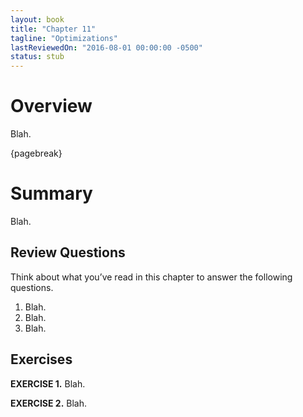 ```yaml
---
layout: book
title: "Chapter 11"
tagline: "Optimizations"
lastReviewedOn: "2016-08-01 00:00:00 -0500"
status: stub
---
```


# Overview

Blah.

{pagebreak}

# Summary

Blah.

## Review Questions

Think about what you’ve read in this chapter to answer the following questions.

1.	Blah.
1.	Blah.
1.	Blah.

## Exercises

**EXERCISE 1.** Blah.

**EXERCISE 2.** Blah.